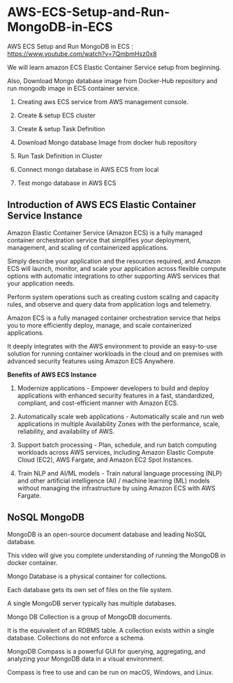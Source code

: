 # AWS-ECS-Setup-and-Run-MongoDB-in-ECS

AWS ECS Setup and Run MongoDB in ECS : https://www.youtube.com/watch?v=7QmbmHsz0x8

We will learn amazon ECS Elastic Container Service setup from beginning. 

Also, Download Mongo database image from Docker-Hub repository and run mongodb image in ECS container service. 

1. Creating aws ECS service from AWS management console. 

2. Create & setup ECS cluster

3. Create & setup Task Definition

4. Download Mongo database Image from docker hub repository

5. Run Task Definition in Cluster

6. Connect mongo database in AWS ECS from local

7. Test mongo database in AWS ECS

## Introduction of AWS ECS Elastic Container Service Instance

Amazon Elastic Container Service (Amazon ECS) is a fully managed container orchestration service that simplifies your deployment, management, and scaling of containerized applications. 

Simply describe your application and the resources required, and Amazon ECS will launch, monitor, and scale your application across flexible compute options with automatic integrations to other supporting AWS services that your application needs. 

Perform system operations such as creating custom scaling and capacity rules, and observe and query data from application logs and telemetry.

Amazon ECS is a fully managed container orchestration service that helps you to more efficiently deploy, manage, and scale containerized applications. 

It deeply integrates with the AWS environment to provide an easy-to-use solution for running container workloads in the cloud and on premises with advanced security features using Amazon ECS Anywhere.

**Benefits of AWS ECS Instance**

1. Modernize applications - Empower developers to build and deploy applications with enhanced security features in a fast, standardized, compliant, and cost-efficient manner with Amazon ECS.

2. Automatically scale web applications - Automatically scale and run web applications in multiple Availability Zones with the performance, scale, reliability, and availability of AWS.

3. Support batch processing - Plan, schedule, and run batch computing workloads across AWS services, including Amazon Elastic Compute Cloud (EC2), AWS Fargate, and Amazon EC2 Spot Instances.

4. Train NLP and AI/ML models - Train natural language processing (NLP) and other artificial intelligence (AI) / machine learning (ML) models without managing the infrastructure by using Amazon ECS with AWS Fargate.

## NoSQL MongoDB

MongoDB is an open-source document database and leading NoSQL database. 

This video will give you complete understanding of running the MongoDB in docker container. 

Mongo Database is a physical container for collections. 

Each database gets its own set of files on the file system.

A single MongoDB server typically has multiple databases. 

Mongo DB Collection is a group of MongoDB documents. 

It is the equivalent of an RDBMS table. A collection exists within a single database. Collections do not enforce a schema. 

MongoDB Compass is a powerful GUI for querying, aggregating, and analyzing your MongoDB data in a visual environment. 

Compass is free to use and can be run on macOS, Windows, and Linux.


